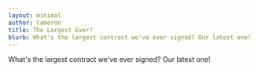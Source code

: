 ```yaml
---
layout: minimal
author: Cameron
title: The Largest Ever?
blurb: What's the largest contract we've ever signed? Our latest one!
---
```


What's the largest contract we've ever signed? Our latest one!

